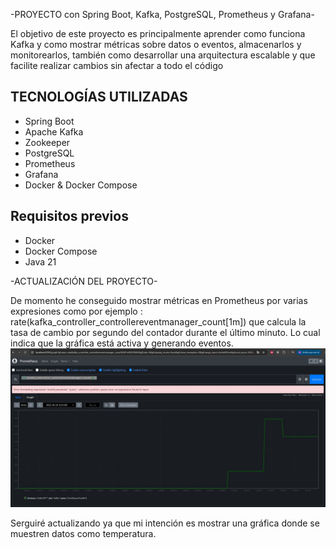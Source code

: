 -PROYECTO con Spring Boot, Kafka, PostgreSQL, Prometheus y Grafana-

El objetivo de este proyecto es principalmente aprender como funciona Kafka y como mostrar métricas sobre datos o eventos, almacenarlos y monitorearlos, también como desarrollar una arquitectura escalable y que facilite realizar cambios sin afectar a todo el código

## TECNOLOGÍAS UTILIZADAS

- Spring Boot 
- Apache Kafka 
- Zookeeper 
- PostgreSQL 
- Prometheus 
- Grafana 
- Docker & Docker Compose 

## Requisitos previos

- Docker
- Docker Compose
- Java 21

-ACTUALIZACIÓN DEL PROYECTO-

De momento he conseguido mostrar métricas en Prometheus por varias expresiones como por ejemplo : rate(kafka_controller_controllereventmanager_count[1m])
que calcula la tasa de cambio por segundo del contador durante el último minuto. Lo cual indica que la gráfica está activa y generando eventos.
![Prometheus graphic](images/Prometheus%20graphic.JPG)

Serguiré actualizando ya que mi intención es mostrar una gráfica donde se muestren datos como temperatura.




